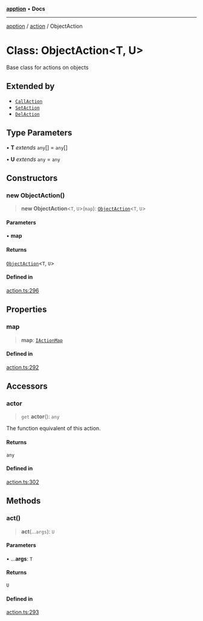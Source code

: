 [**apption**](../../README.md) • **Docs**

***

[apption](../../modules.md) / [action](../README.md) / ObjectAction

# Class: ObjectAction\<T, U\>

Base class for actions on objects

## Extended by

- [`CallAction`](CallAction.md)
- [`SetAction`](SetAction.md)
- [`DelAction`](DelAction.md)

## Type Parameters

• **T** *extends* `any`[] = `any`[]

• **U** *extends* `any` = `any`

## Constructors

### new ObjectAction()

> **new ObjectAction**\<`T`, `U`\>(`map`): [`ObjectAction`](ObjectAction.md)\<`T`, `U`\>

#### Parameters

• **map**

#### Returns

[`ObjectAction`](ObjectAction.md)\<`T`, `U`\>

#### Defined in

[action.ts:296](https://github.com/mksunny1/apption/blob/15875259b0a0fd5aee4cca9a9f9a7e7aa83be5d0/src/action.ts#L296)

## Properties

### map

> **map**: [`IActionMap`](../type-aliases/IActionMap.md)

#### Defined in

[action.ts:292](https://github.com/mksunny1/apption/blob/15875259b0a0fd5aee4cca9a9f9a7e7aa83be5d0/src/action.ts#L292)

## Accessors

### actor

> `get` **actor**(): `any`

The function equivalent of this action.

#### Returns

`any`

#### Defined in

[action.ts:302](https://github.com/mksunny1/apption/blob/15875259b0a0fd5aee4cca9a9f9a7e7aa83be5d0/src/action.ts#L302)

## Methods

### act()

> **act**(...`args`): `U`

#### Parameters

• ...**args**: `T`

#### Returns

`U`

#### Defined in

[action.ts:293](https://github.com/mksunny1/apption/blob/15875259b0a0fd5aee4cca9a9f9a7e7aa83be5d0/src/action.ts#L293)
